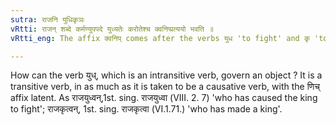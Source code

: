 ```yaml
---
sutra: राजनि युधिकृञः
vRtti: राजन् शब्दे कर्मण्युपपदे युध्यतेः करोतेश्च क्वनिप्प्रत्ययो भवति ॥
vRtti_eng: The affix क्वनिप् comes after the verbs युध 'to fight' and कृ 'to make' with a past signification when the word राजन् 'king' is in composition, in the accusative case.

---
```

How can the verb युध्, which is an intransitive verb, govern an object ? It is a transitive verb, in as much as it is taken to be a causative verb, with the णिच् affix latent. As राजयुध्वन्,1st. sing. राजयुध्वा (VIII. 2. 7) 'who has caused the king to fight'; राजकृत्वन्, 1st. sing. राजकृत्वा (VI.1.71.) 'who has made a king'.